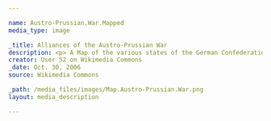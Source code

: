 ```yaml
---

name: Austro-Prussian.War.Mapped
media_type: image

_title: Alliances of the Austro-Prussian War
description: <p> A Map of the various states of the German Confederation at the outset of the Austro-Prussian War, color-coded for alliances. The map demonstrates how outnumbered Prussia really was during the War, and how impressive its victory was. It also demonstrates that, although several states did side with Prussia, the largest in the German Confederation sided against them. </p> <p> According to its creator, the map was based off map data of the IEG-Maps project (Andreas Kunz, B. Johnen and Joachim Robert Moeschl- University of Mainz) - http://www.ieg-maps.uni-mainz.de </p> 
creator: User 52 on Wikimedia Commons
_date: Oct. 30, 2006
source: Wikimedia Commons

_path: /media_files/images/Map.Austro-Prussian.War.png 
layout: media_description

---
```

